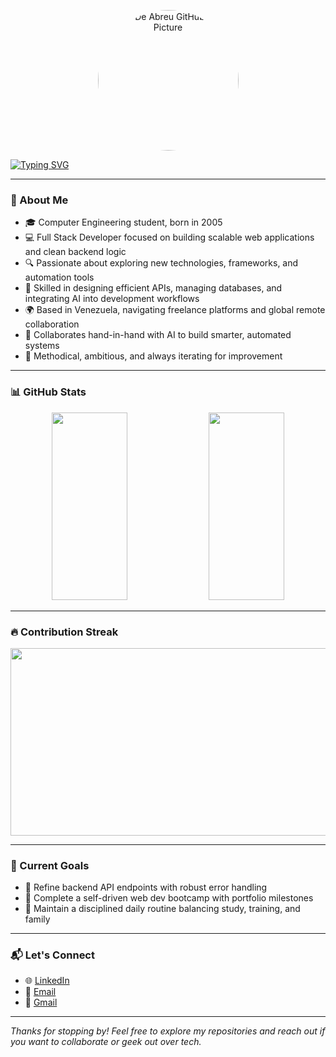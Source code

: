 <!-- GitHub Profile Picture -->
<p align="center">
  <img src="https://github.com/Juan-De-abreu.png" width="225" style=" border-radius: 50% " alt="Juan De Abreu GitHub Profile Picture"/>
</p>

<!-- Typing animation -->
[![Typing SVG](https://readme-typing-svg.demolab.com?font=Fira+Code&size=36&pause=1000&color=00F7FF&center=true&vCenter=true&width=1350&lines=👋+Hello%2C+I'm+Juan+De+Abreu;💻+Full+stack+Developer+%26+Tech+Optimizer;🤖+Working+hand-in-hand+with+AI+to+build+smarter+systems;🚀+Building+Reliable+Systems+with+Code+and+Logic)](https://git.io/typing-svg)

---

### 🧠 About Me

- 🎓 Computer Engineering student, born in 2005
- 💻 Full Stack Developer focused on building scalable web applications and clean backend logic
- 🔍 Passionate about exploring new technologies, frameworks, and automation tools
- 🧠 Skilled in designing efficient APIs, managing databases, and integrating AI into development workflows
- 🌍 Based in Venezuela, navigating freelance platforms and global remote collaboration
- 🤖 Collaborates hand-in-hand with AI to build smarter, automated systems  
- 🧩 Methodical, ambitious, and always iterating for improvement
  
---

### 📊 GitHub Stats

<div align="center">
  <img src="https://github-readme-stats.vercel.app/api?username=Juan-De-abreu&show_icons=true&theme=radical" width="49%" height="300px";/>
  <img src="https://github-readme-stats.vercel.app/api/top-langs/?username=Juan-De-abreu&layout=compact&theme=radical" width="49%" height="300px";/>
</div>

---

### 🔥 Contribution Streak

<div align="center">
  <img src="https://streak-stats.demolab.com?user=Juan-De-abreu&theme=radical" width="147%" style="height:300px;"/>
</div>

---

### 🚀 Current Goals

- 🧱 Refine backend API endpoints with robust error handling  
- 🧭 Complete a self-driven web dev bootcamp with portfolio milestones  
- 🧘 Maintain a disciplined daily routine balancing study, training, and family  

---

### 📬 Let's Connect

- 🌐 [LinkedIn](https://www.linkedin.com/in/ing-juan-de-abreu/)  
- 📧 [Email](mailto:juan_abreu_2005@hotmail.com)  
- 📧 [Gmail](mailto:juan.abreu.2005@gmail.com)


---

*Thanks for stopping by! Feel free to explore my repositories and reach out if you want to collaborate or geek out over tech.*
